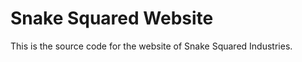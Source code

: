 Snake Squared Website
=====================

This is the source code for the website of Snake Squared Industries.